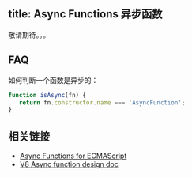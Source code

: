 title: Async Functions 异步函数
---

敬请期待。。。

## FAQ

如何判断一个函数是异步的：

```js
function isAsync(fn) {
   return fn.constructor.name === 'AsyncFunction';
}
```

## 相关链接

- [Async Functions for ECMAScript](https://github.com/tc39/ecmascript-asyncawait)
- [V8 Async function design doc](https://docs.google.com/document/d/1K38ct2dsxG_9OfmgErvFld4MPDC4Wkr8tPuqmSWu_3Y/edit#heading=h.4yqp6a2he6eb)


